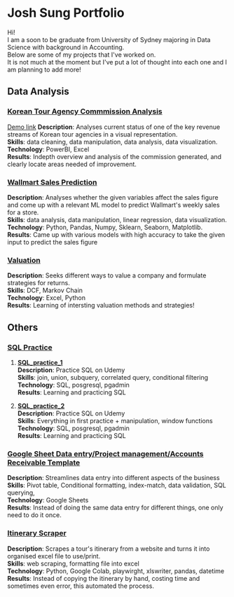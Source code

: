 # Josh Sung Portfolio

Hi! <br>
I am a soon to be graduate from University of Sydney majoring in Data Science with background in Accounting.<br>
Below are some of my projects that I've worked on. <br>
It is not much at the moment but I've put a lot of thought into each one and I am planning to add more!<br>

## Data Analysis

### [Korean Tour Agency Commmission Analysis](https://github.com/ys98110/Korean-tour-agency-powerBI)
[Demo link](https://www.novypro.com/project/korean-tour-agency-commission-analysis)
**Description**:  Analyses current status of one of the key revenue streams of Korean tour agencies in a visual representation. <br>
**Skills**: data cleaning, data manipulation, data analysis, data visualization.<br>
**Technology**: PowerBI, Excel <br>
**Results**: Indepth overview and analysis of the commission generated, and clearly locate areas needed of improvement.<br>


### [Wallmart Sales Prediction](https://github.com/ys98110/wallmart_sales_pred)

**Description**:  Analyses whether the given variables affect the sales figure and come up with a relevant ML model to predict Wallmart's weekly sales for a store. <br>
**Skills**: data analysis, data manipulation, linear regression, data visualization. <br>
**Technology**: Python, Pandas, Numpy, Sklearn, Seaborn, Matplotlib. <br>
**Results**: Came up with various models with high accuracy to take the given input to predict the sales figure <br>

### [Valuation](https://github.com/ys98110/valuation)
**Description**: Seeks different ways to value a company and formulate strategies for returns. <br>
**Skills**: DCF, Markov Chain<br>
**Technology**: Excel, Python <br>
**Results**: Learning of intersting valuation methods and strategies! <br>

## Others

### [SQL Practice](https://github.com/ys98110/Josh-Sung-Data-Portfolio/tree/main/SQL%20practice)
1. **[SQL_practice_1](https://github.com/ys98110/Josh-Sung-Data-Portfolio/blob/main/SQL%20practice/sql_practice_1.sql)**<br>
**Description**:  Practice SQL on Udemy <br>
**Skills**: join, union, subquery, correlated query, conditional filtering <br>
**Technology**: SQL, posgresql, pgadmin <br>
**Results**: Learning and practicing SQL <br>

2. **[SQL_practice_2](https://github.com/ys98110/Josh-Sung-Data-Portfolio/blob/main/SQL%20practice/sql_practice_2.sql)** <br>
**Description**:  Practice SQL on Udemy <br>
**Skills**: Everything in first practice + manipulation, window functions <br>
**Technology**: SQL, posgresql, pgadmin <br>
**Results**: Learning and practicing SQL <br>

### [Google Sheet Data entry/Project management/Accounts Receivable Template](https://github.com/ys98110/all_in_one_googlesheet/blob/main/README.md)
**Description**:  Streamlines data entry into different aspects of the business <br>
**Skills**: Pivot table, Conditional formatting, index-match, data validation, SQL querying, <br>
**Technology**: Google Sheets <br>
**Results**: Instead of doing the same data entry for different things, one only need to do it once. <br>


### [Itinerary Scraper](https://github.com/ys98110/tour_itinerary_scraper_hthoju)
**Description**:  Scrapes a tour's itinerary from a website and turns it into organised excel file to use/print. <br>
**Skills**: web scraping, formatting file into excel<br>
**Technology**: Python, Google Colab, playwirght, xlswriter, pandas, datetime <br>
**Results**: Instead of copying the itinerary by hand, costing time and sometimes even error, this automated the process. <br>


